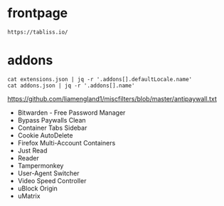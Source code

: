 # frontpage

`https://tabliss.io/`

# addons

```
cat extensions.json | jq -r '.addons[].defaultLocale.name'
cat addons.json | jq -r '.addons[].name'
```

https://github.com/liamengland1/miscfilters/blob/master/antipaywall.txt


- Bitwarden - Free Password Manager
- Bypass Paywalls Clean
- Container Tabs Sidebar
- Cookie AutoDelete
- Firefox Multi-Account Containers
- Just Read
- Reader
- Tampermonkey
- User-Agent Switcher
- Video Speed Controller
- uBlock Origin
- uMatrix

